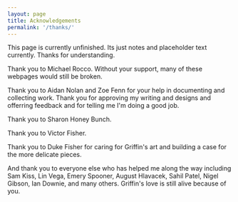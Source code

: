 ```yaml
---
layout: page
title: Acknowledgements
permalink: '/thanks/'
---
```

This page is currently unfinished. Its just notes and placeholder text currently. Thanks for understanding.

Thank you to Michael Rocco. Without your support, many of these webpages would still be broken. 

Thank you to Aidan Nolan and Zoe Fenn for your help in documenting and collecting work. Thank you for approving my writing and designs and offerring feedback and for telling me I'm doing a good job.

Thank you to Sharon Honey Bunch.

Thank you to Victor Fisher.

Thank you to Duke Fisher for caring for Griffin's art and building a case for the more delicate pieces. 

And thank you to everyone else who has helped me along the way including Sam Kiss, Lin Vega, Emery Spooner, August Hlavacek, Sahil Patel, Nigel Gibson, Ian Downie, and many others. Griffin's love is still alive because of you.